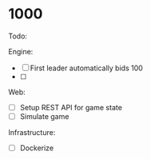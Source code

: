 # 1000

Todo:

Engine:
- [ ] First leader automatically bids 100
- [ ] 

Web:
- [ ] Setup REST API for game state
- [ ] Simulate game

Infrastructure:
- [ ] Dockerize

